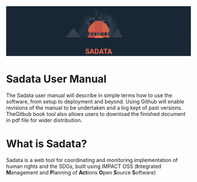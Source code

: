 # ![](/assets/Logo.png)

# Sadata User Manual

The Sadata user manual will describe in simple terms how to use the software, from setup to deployment and beyond. Using Github will enable revisions of the manual to be undertaken and a log kept of past versions. TheGitbub book tool also allows users to download the finished document in pdf file for wider distribution.

# What is Sadata?

Sadata is a web tool for coordinating and monitoring implementation of human rights and the SDGs, built using IMPACT OSS \(**I**ntegrated **M**anagement and **P**lanning of **Act**ions **O**pen **S**ource **S**oftware\)

